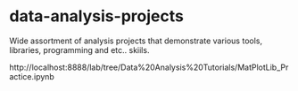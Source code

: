 # data-analysis-projects

Wide assortment of analysis projects that demonstrate various tools, libraries, programming and etc.. skiils.


http://localhost:8888/lab/tree/Data%20Analysis%20Tutorials/MatPlotLib_Practice.ipynb
